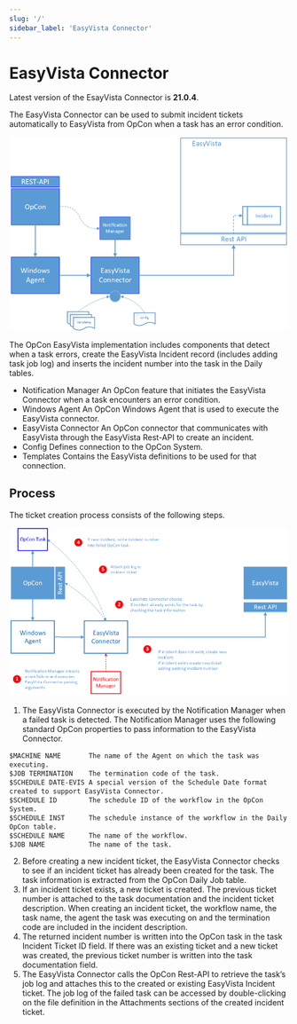 ```yaml
---
slug: '/'
sidebar_label: 'EasyVista Connector'
---
```


# EasyVista Connector

Latest version of the EsayVista Connector is **21.0.4**.

The EasyVista Connector can be used to submit incident tickets automatically to EasyVista from OpCon when a task has an error condition.

![EasyVista Component Overview](../static/img/easyvista-component-overview.png)

The OpCon EasyVista implementation includes components that detect when a task errors, create the EasyVista Incident record (includes adding task job log) and inserts the incident number into the task in the Daily tables.

- Notification Manager 		An OpCon feature that initiates the EasyVista Connector when a task encounters an error condition.
- Windows Agent		        An OpCon Windows Agent that is used to execute the EasyVista connector.
- EasyVista Connector		An OpCon connector that communicates with EasyVista through the EasyVista Rest-API to create an incident.
- Config				    Defines connection to the OpCon System.
- Templates			        Contains the EasyVista definitions to be used for that connection.

## Process
The ticket creation process consists of the following steps.

![Ticket Creation Process](../static/img/ticket-creation-process.png)

1.	The EasyVista Connector is executed by the Notification Manager when a failed task is detected. The Notification Manager uses the following standard OpCon properties to pass information to the EasyVista Connector.

```
$MACHINE NAME		The name of the Agent on which the task was executing.
$JOB TERMINATION	The termination code of the task.
$SCHEDULE DATE-EVIS	A special version of the Schedule Date format created to support EasyVista Connector.
$SCHEDULE ID		The schedule ID of the workflow in the OpCon System.
$SCHEDULE INST		The schedule instance of the workflow in the Daily OpCon table.
$SCHEDULE NAME		The name of the workflow.
$JOB NAME		    The name of the task.
```
2.	Before creating a new incident ticket, the EasyVista Connector checks to see if an incident ticket has already been created for the task. The task information is extracted from the OpCon Daily Job table.
3.	If an incident ticket exists, a new ticket is created. The previous ticket number is attached to the task documentation and the incident ticket description. When creating an incident ticket, the workflow name, the task name, the agent the task was executing on and the termination code are included in the incident description. 
4.	The returned incident number is written into the OpCon task in the task Incident Ticket ID field. If there was an existing ticket and a new ticket was created, the previous ticket number is written into the task documentation field.
5.	The EasyVista Connector calls the OpCon Rest-API to retrieve the task’s job log and attaches this to the created or existing EasyVista Incident ticket. The job log of the failed task can be accessed by double-clicking on the file definition in the Attachments sections of the created incident ticket.
